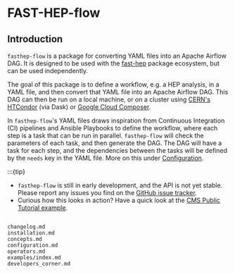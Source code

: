 # FAST-HEP-flow

## Introduction

`fasthep-flow` is a package for converting YAML files into an Apache Airflow
DAG. It is designed to be used with the [fast-hep](https://fast-hep.github.io/)
package ecosystem, but can be used independently.

The goal of this package is to define a workflow, e.g. a HEP analysis, in a YAML
file, and then convert that YAML file into an Apache Airflow DAG. This DAG can
then be run on a local machine, or on a cluster using
[CERN's HTCondor](https://batchdocs.web.cern.ch/local/submit.html) (via Dask) or
[Google Cloud Composer](https://cloud.google.com/composer).

In `fasthep-flow`'s YAML files draws inspiration from Continuous Integration
(CI) pipelines and Ansible Playbooks to define the workflow, where each step is
a task that can be run in parallel. `fasthep-flow` will check the parameters of
each task, and then generate the DAG. The DAG will have a task for each step,
and the dependencies between the tasks will be defined by the `needs` key in the
YAML file. More on this under [Configuration](./configuration.md).

:::{tip}

- `fasthep-flow` is still in early development, and the API is not yet stable.
  Please report any issues you find on the
  [GitHub issue tracker](https://github.com/FAST-HEP/fasthep-flow/issues).
- Curious how this looks in action? Have a quick look at the
  [CMS Public Tutorial example](./examples/cms_pub_example.md).

```{toctree}

changelog.md
installation.md
concepts.md
configuration.md
operators.md
examples/index.md
developers_corner.md
```
